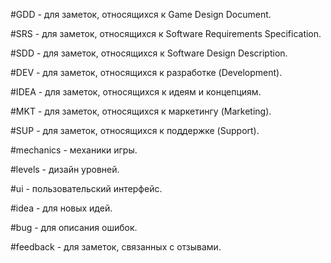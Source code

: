 #GDD - для заметок, относящихся к Game Design Document.

#SRS - для заметок, относящихся к Software Requirements Specification.

#SDD - для заметок, относящихся к Software Design Description.

#DEV - для заметок, относящихся к разработке (Development).

#IDEA - для заметок, относящихся к идеям и концепциям.

#MKT - для заметок, относящихся к маркетингу (Marketing).

#SUP - для заметок, относящихся к поддержке (Support).

#mechanics - механики игры.

#levels - дизайн уровней.

#ui - пользовательский интерфейс.

#idea - для новых идей.

#bug - для описания ошибок.

#feedback - для заметок, связанных с отзывами.